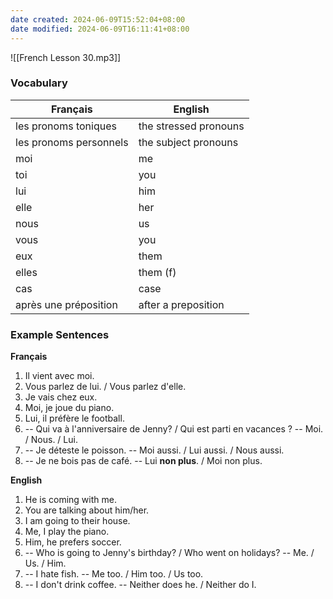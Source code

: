 ```yaml
---
date created: 2024-06-09T15:52:04+08:00
date modified: 2024-06-09T16:11:41+08:00
---
```

![[French Lesson 30.mp3]]

### Vocabulary

| **Français**           | **English**           |
| ---------------------- | --------------------- |
| les pronoms toniques   | the stressed pronouns |
| les pronoms personnels | the subject pronouns  |
| moi                    | me                    |
| toi                    | you                   |
| lui                    | him                   |
| elle                   | her                   |
| nous                   | us                    |
| vous                   | you                   |
| eux                    | them                  |
| elles                  | them (f)              |
| cas                    | case                  |
| après une préposition  | after a preposition   |

### Example Sentences

**Français**

1. Il vient avec moi.
2. Vous parlez de lui. / Vous parlez d'elle.
3. Je vais chez eux.
4. Moi, je joue du piano.
5. Lui, il préfère le football. 
6. -- Qui va à l'anniversaire de Jenny? / Qui est parti en vacances ? -- Moi. / Nous. / Lui.
7. -- Je déteste le poisson. -- Moi aussi. / Lui aussi. / Nous aussi.
8. -- Je ne bois pas de café. -- Lui **non plus**. / Moi non plus.

**English**

1. He is coming with me.
2. You are talking about him/her.
3. I am going to their house.
4. Me, I play the piano.
5. Him, he prefers soccer.
6. -- Who is going to Jenny's birthday? / Who went on holidays? -- Me. / Us. / Him.
7. -- I hate fish. -- Me too. / Him too. / Us too.
8. -- I don't drink coffee. -- Neither does he. / Neither do I.
